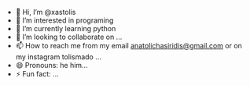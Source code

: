 - 👋 Hi, I’m @xastolis
- 👀 I’m interested in programing
- 🌱 I’m currently learning python
- 💞️ I’m looking to collaborate on ...
- 📫 How to reach me from my email anatolichasiridis@gmail.com or on my instagram tolismado ...
- 😄 Pronouns: he him...
- ⚡ Fun fact: ...

<!---
xastolis/xastolis is a ✨ special ✨ repository because its `README.md` (this file) appears on your GitHub profile.
You can click the Preview link to take a look at your changes.
--->
